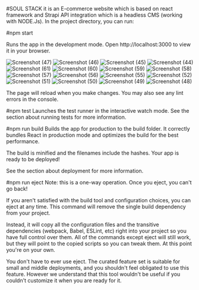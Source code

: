 #SOUL STACK 
it is an E-commerce website which is based on react framework and Strapi API integration which is a headless CMS (working with NODE.Js). 
In the project directory, you can run:

#npm start

Runs the app in the development mode.
Open http://localhost:3000 to view it in your browser.

![Screenshot (47)](https://github.com/stcodes01/E-COMMERCE/assets/150412365/ad0dea49-3991-4195-afc2-9716264386d3)
![Screenshot (46)](https://github.com/stcodes01/E-COMMERCE/assets/150412365/69707322-4bc9-4f5d-8f2d-a75f87b52e06)
![Screenshot (45)](https://github.com/stcodes01/E-COMMERCE/assets/150412365/958b1636-007c-40ef-bb4b-205fb97e7885)
![Screenshot (44)](https://github.com/stcodes01/E-COMMERCE/assets/150412365/d36bcc43-b9ce-4ea8-b999-383dfabd4412)
![Screenshot (61)](https://github.com/stcodes01/E-COMMERCE/assets/150412365/c2be367d-8476-4a80-a889-7c0010f028a0)
![Screenshot (60)](https://github.com/stcodes01/E-COMMERCE/assets/150412365/68fc70b0-010e-4337-a13c-e2726f33a85b)
![Screenshot (59)](https://github.com/stcodes01/E-COMMERCE/assets/150412365/3f84be43-9769-4a5f-811a-3921a62c45f6)
![Screenshot (58)](https://github.com/stcodes01/E-COMMERCE/assets/150412365/969e9927-ed76-44ed-85a8-84f67623e81b)
![Screenshot (57)](https://github.com/stcodes01/E-COMMERCE/assets/150412365/fab6af00-f620-47bd-98e6-7be72697e14c)
![Screenshot (56)](https://github.com/stcodes01/E-COMMERCE/assets/150412365/e802fff6-cc23-4240-94f9-7a0302e09161)
![Screenshot (55)](https://github.com/stcodes01/E-COMMERCE/assets/150412365/11e96fab-3c3f-4551-95ef-1d801a08b83f)
![Screenshot (52)](https://github.com/stcodes01/E-COMMERCE/assets/150412365/b6783fcc-e3b5-447d-88f4-bbbac9042f2b)
![Screenshot (51)](https://github.com/stcodes01/E-COMMERCE/assets/150412365/f4bf8d32-9f6c-477d-bb54-be5f76669972)
![Screenshot (50)](https://github.com/stcodes01/E-COMMERCE/assets/150412365/26ba2af4-da06-4763-b7c4-8aaa0ce7aac1)
![Screenshot (49)](https://github.com/stcodes01/E-COMMERCE/assets/150412365/d07b3f04-7691-4e20-a245-50e9c746f52e)
![Screenshot (48)](https://github.com/stcodes01/E-COMMERCE/assets/150412365/7cee1e54-dd7c-4fce-b632-21d73608e84f)

The page will reload when you make changes.
You may also see any lint errors in the console.

#npm test
Launches the test runner in the interactive watch mode.
See the section about running tests for more information.

#npm run build
Builds the app for production to the build folder.
It correctly bundles React in production mode and optimizes the build for the best performance.

The build is minified and the filenames include the hashes.
Your app is ready to be deployed!

See the section about deployment for more information.

#npm run eject
Note: this is a one-way operation. Once you eject, you can't go back!

If you aren't satisfied with the build tool and configuration choices, you can eject at any time. This command will remove the single build dependency from your project.

Instead, it will copy all the configuration files and the transitive dependencies (webpack, Babel, ESLint, etc) right into your project so you have full control over them. All of the commands except eject will still work, but they will point to the copied scripts so you can tweak them. At this point you're on your own.

You don't have to ever use eject. The curated feature set is suitable for small and middle deployments, and you shouldn't feel obligated to use this feature. However we understand that this tool wouldn't be useful if you couldn't customize it when you are ready for it.
